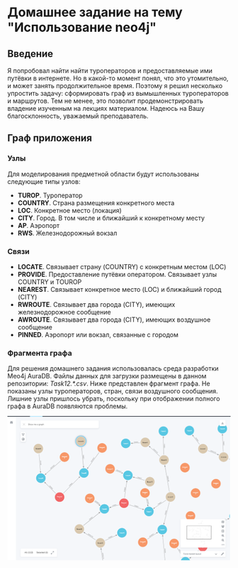 # Домашнее задание на тему "Использование neo4j"

## Введение

Я попробовал найти найти туроператоров и предоставляемые ими путёвки в интернете. Но в какой-то момент понял, что
это утомительно, и может занять продолжительное время. Поэтому я решил несколько упростить задачу: сформировать граф
из вымышленных туроператоров и маршрутов. Тем не менее, это позволит продемонстрировать владение изученным на лекциях
материалом. Надеюсь на Вашу благосклонность, уважаемый преподаватель.

## Граф приложения

### Узлы

Для моделирования предметной области будут использованы следующие типы узлов:

- **TUROP**. Туроператор
- **COUNTRY**. Страна размещения конкретного места
- **LOC**. Конкретное место (локация)
- **CITY**. Город. В том числе и ближайший к конкретному месту
- **AP**. Аэропорт
- **RWS**. Железнодорожный вокзал

### Связи

- **LOCATE**. Связывает страну (COUNTRY) с конкретным местом (LOC)
- **PROVIDE**. Предоставление путёвки оператором. Связывает узлы COUNTRY и TOUROP
- **NEAREST**. Связывает конкретное место (LOC) и ближайший город (CITY) 
- **RWROUTE**. Связывает два города (CITY), имеющих железнодорожное сообщение
- **AWROUTE**. Связывает два города (CITY), имеющих воздушное сообщение
- **PINNED**. Аэропорт или вокзал, связанные с городом

### Фрагмента графа

Для решения домашнего задания использовалась среда разработки Meo4j AuraDB. Файлы данных для загрузки размещены
в данном репозитории: *Task12.\*.csv*.
Ниже представлен фрагмент графа. Не показаны узлы туроператоров, стран, связи воздушного сообщения. Лишние
узлы пришлось убрать, поскольку при отображении полного графа в AuraDB появляются проблемы.

![graph-fragment](./task12-graph-fragment.PNG)

